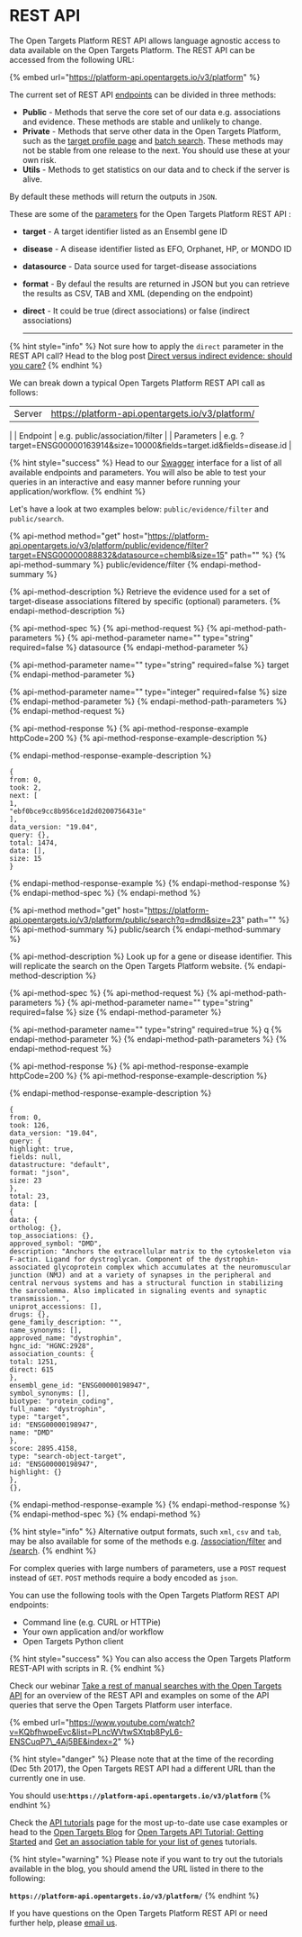 # REST API



The Open Targets Platform REST API allows language agnostic access to data available on the Open Targets Platform. The REST API can be accessed from the following URL:

{% embed url="https://platform-api.opentargets.io/v3/platform" %}

The current set of REST API [endpoints](https://en.wikipedia.org/wiki/Web_API#Endpoints) can be divided in three methods:

* **Public** - Methods that serve the core set of our data e.g. associations and evidence. These methods are stable and unlikely to change.
* **Private** - Methods that serve other data in the Open Targets Platform, such as the [target profile page](https://docs.targetvalidation.org/getting-started/getting-started/target-profile) and [batch search](https://docs.targetvalidation.org/getting-started/batch-search). These methods may not be stable from one release to the next. You should use these at your own risk.
* **Utils** - Methods to get statistics on our data and to check if the server is alive.

By default these methods will return the outputs in `JSON`.

These are some of the [parameters](https://idratherbewriting.com/learnapidoc/docapis_doc_parameters.html) for the Open Targets Platform REST API :

* **target** - A target identifier listed as an Ensembl gene ID
* **disease** - A disease identifier listed as EFO, Orphanet, HP, or MONDO ID
* **datasource** - Data source used for target-disease associations
* **format** - By defaul the results are returned in JSON but you can retrieve the results as CSV, TAB and XML \(depending on the endpoint\)
* **direct** - It could be true \(direct associations\) or false \(indirect associations\)

   ****

{% hint style="info" %}
Not sure how to apply the `direct` parameter in the REST API call? Head to the blog post [Direct versus indirect evidence: should you care?](http://blog.opentargets.org/2017/04/25/direct-versus-indirect-evidence-should-you-care/)
{% endhint %}

We can break down a typical Open Targets Platform REST API call as follows:

|  |  |
| :--- | :--- |
| Server | https://platform-api.opentargets.io/v3/platform/ |
| Endpoint | e.g. public/association/filter |
| Parameters | e.g. ?target=ENSG00000163914&size=10000&fields=target.id&fields=disease.id |

{% hint style="success" %}
Head to our [Swagger](https://platform-api.opentargets.io/v3/platform/docs/swagger-ui) interface for a list of all available endpoints and parameters. You will also be able to test your queries in an interactive and easy manner before running your application/workflow.
{% endhint %}

Let's have a look at two examples below: `public/evidence/filter` and `public/search`. 

{% api-method method="get" host="https://platform-api.opentargets.io/v3/platform/public/evidence/filter?target=ENSG00000088832&datasource=chembl&size=15" path="" %}
{% api-method-summary %}
public/evidence/filter
{% endapi-method-summary %}

{% api-method-description %}
Retrieve the evidence used for a set of target-disease associations filtered by specific \(optional\) parameters.
{% endapi-method-description %}

{% api-method-spec %}
{% api-method-request %}
{% api-method-path-parameters %}
{% api-method-parameter name="" type="string" required=false %}
datasource
{% endapi-method-parameter %}

{% api-method-parameter name="" type="string" required=false %}
target
{% endapi-method-parameter %}

{% api-method-parameter name="" type="integer" required=false %}
size
{% endapi-method-parameter %}
{% endapi-method-path-parameters %}
{% endapi-method-request %}

{% api-method-response %}
{% api-method-response-example httpCode=200 %}
{% api-method-response-example-description %}

{% endapi-method-response-example-description %}

```text
{
from: 0,
took: 2,
next: [
1,
"ebf0bce9cc8b956ce1d2d0200756431e"
],
data_version: "19.04",
query: {},
total: 1474,
data: [],
size: 15
}
```
{% endapi-method-response-example %}
{% endapi-method-response %}
{% endapi-method-spec %}
{% endapi-method %}

{% api-method method="get" host="https://platform-api.opentargets.io/v3/platform/public/search?q=dmd&size=23" path="" %}
{% api-method-summary %}
public/search
{% endapi-method-summary %}

{% api-method-description %}
Look up for a gene or disease identifier. This will replicate the search on the Open Targets Platform website.
{% endapi-method-description %}

{% api-method-spec %}
{% api-method-request %}
{% api-method-path-parameters %}
{% api-method-parameter name="" type="string" required=false %}
size
{% endapi-method-parameter %}

{% api-method-parameter name="" type="string" required=true %}
q
{% endapi-method-parameter %}
{% endapi-method-path-parameters %}
{% endapi-method-request %}

{% api-method-response %}
{% api-method-response-example httpCode=200 %}
{% api-method-response-example-description %}

{% endapi-method-response-example-description %}

```
{
from: 0,
took: 126,
data_version: "19.04",
query: {
highlight: true,
fields: null,
datastructure: "default",
format: "json",
size: 23
},
total: 23,
data: [
{
data: {
ortholog: {},
top_associations: {},
approved_symbol: "DMD",
description: "Anchors the extracellular matrix to the cytoskeleton via F-actin. Ligand for dystroglycan. Component of the dystrophin-associated glycoprotein complex which accumulates at the neuromuscular junction (NMJ) and at a variety of synapses in the peripheral and central nervous systems and has a structural function in stabilizing the sarcolemma. Also implicated in signaling events and synaptic transmission.",
uniprot_accessions: [],
drugs: {},
gene_family_description: "",
name_synonyms: [],
approved_name: "dystrophin",
hgnc_id: "HGNC:2928",
association_counts: {
total: 1251,
direct: 615
},
ensembl_gene_id: "ENSG00000198947",
symbol_synonyms: [],
biotype: "protein_coding",
full_name: "dystrophin",
type: "target",
id: "ENSG00000198947",
name: "DMD"
},
score: 2895.4158,
type: "search-object-target",
id: "ENSG00000198947",
highlight: {}
},
{},
```
{% endapi-method-response-example %}
{% endapi-method-response %}
{% endapi-method-spec %}
{% endapi-method %}

{% hint style="info" %}
Alternative output formats, such `xml`, `csv` and `tab`, may be also  available for some of the methods e.g. [/association/filter](https://api.opentargets.io/v3/platform/docs/swagger-ui#/filter/getAssociationFilter) and [/search](https://api.opentargets.io/v3/platform/docs/swagger-ui#/search/getSearch).
{% endhint %}

For complex queries with large numbers of parameters, use  a `POST` request instead of `GET`. `POST` methods require a body encoded as `json`.

You can use the following tools with the Open Targets Platform REST API endpoints:

* Command line \(e.g. CURL or HTTPie\)
* Your own application and/or workflow
* Open Targets Python client

{% hint style="success" %}
You can also access the Open Targets Platform REST-API with scripts in R. 
{% endhint %}

Check our webinar [Take a rest of manual searches with the Open Targets API](https://www.youtube.com/watch?v=KQbfhwpeEvc&index=2&list=PLncWVtwSXtqb8PyL6-ENSCuqP7_4Aj5BE) for an overview of the REST API and examples on some of the API queries that serve the Open Targets Platform user interface.

{% embed url="https://www.youtube.com/watch?v=KQbfhwpeEvc&list=PLncWVtwSXtqb8PyL6-ENSCuqP7\_4Aj5BE&index=2" %}

{% hint style="danger" %}
Please note that at the time of the recording \(Dec 5th 2017\), the Open Targets REST API had a different URL than the currently one in use. 

You should use:**`https://platform-api.opentargets.io/v3/platform`**
{% endhint %}

Check the [API tutorials](https://app.gitbook.com/@opentargets/s/docs/~/edit/drafts/-LeTHkA8HTdP8dQFx9Ig/programmatic-access/api-tutorials) page for the most up-to-date use case examples or head to the [Open Targets Blog](https://blog.opentargets.org) for [Open Targets API Tutorial: Getting Started](http://blog.opentargets.org/2016/09/13/get-an-association-table-for-your-list-of-genes/) and [Get an association table for your list of genes](http://blog.opentargets.org/2016/09/13/get-an-association-table-for-your-list-of-genes/) tutorials.

{% hint style="warning" %}
Please note if you want to try out the tutorials available in the blog, you should amend the URL listed in there to the following:

**`https://platform-api.opentargets.io/v3/platform/`**
{% endhint %}

If you have questions on the Open Targets Platform REST API or need further help, please [email us](mailto:support@targetvalidation.org).

